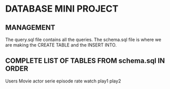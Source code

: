 # DATABASE MINI PROJECT

##  MANAGEMENT

The query.sql file contains all the queries.
The schema.sql file is where we are making the CREATE TABLE and the INSERT INTO.

## COMPLETE LIST OF TABLES FROM schema.sql IN ORDER

Users
Movie
actor
serie
episode
rate
watch
play1
play2

